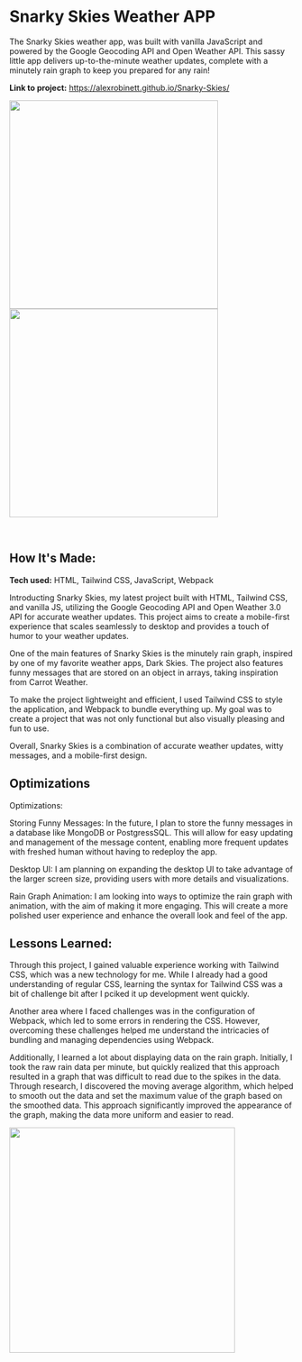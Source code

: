 # Snarky Skies Weather APP

The Snarky Skies weather app, was built with vanilla JavaScript and powered by the Google Geocoding API and Open Weather API. This sassy little app delivers up-to-the-minute weather updates, complete with a minutely rain graph to keep you prepared for any rain!

**Link to project:** https://alexrobinett.github.io/Snarky-Skies/


<img  align="left" src="https://user-images.githubusercontent.com/59510577/219566128-e37532ef-55b6-4d58-87ef-bad7380dea83.png" height="370">
<img  src="https://user-images.githubusercontent.com/59510577/219567945-3c3092e0-3c9b-42f0-9669-62e21fc80046.png" height="370">

&nbsp;
  



## How It's Made:

**Tech used:** HTML, Tailwind CSS, JavaScript, Webpack

Introducting  Snarky Skies, my latest project built with HTML, Tailwind CSS, and vanilla JS, utilizing the Google Geocoding API and Open Weather 3.0 API for accurate weather updates. This project aims to create a mobile-first experience that scales seamlessly to desktop and provides a touch of humor to your weather updates.

One of the main features of Snarky Skies is the minutely rain graph, inspired by one of my favorite weather apps, Dark Skies. The project also features funny messages that are stored on an object in arrays, taking inspiration from Carrot Weather.

To make the project lightweight and efficient, I used Tailwind CSS to style the application, and Webpack to bundle everything up. My goal was to create a project that was not only functional but also visually pleasing and fun to use.

Overall, Snarky Skies is a combination of accurate weather updates, witty messages, and a mobile-first design.

## Optimizations
Optimizations:

Storing Funny Messages: In the future, I plan to store the funny messages in a database like MongoDB or PostgressSQL. This will allow for easy updating and management of the message content, enabling more frequent updates with freshed human without having to redeploy the app.

Desktop UI: I am planning on expanding the desktop UI to take advantage of the larger screen size, providing users with more details and visualizations.

Rain Graph Animation: I am looking into ways to optimize the rain graph with animation, with the aim of making it more engaging. This will create a more polished user experience and enhance the overall look and feel of the app.

## Lessons Learned:

Through this project, I gained valuable experience working with Tailwind CSS, which was a new technology for me. While I already had a good understanding of regular CSS, learning the syntax for Tailwind CSS was a bit of challenge bit after I pciked it up development went quickly.

Another area where I faced challenges was in the configuration of Webpack, which led to some errors in rendering the CSS. However, overcoming these challenges helped me understand the intricacies of bundling and managing dependencies using Webpack.

Additionally, I learned a lot about displaying data on the rain graph. Initially, I took the raw rain data per minute, but quickly realized that this approach resulted in a graph that was difficult to read due to the spikes in the data. Through research, I discovered the moving average algorithm, which helped to smooth out the data and set the maximum value of the graph based on the smoothed data. This approach significantly improved the appearance of the graph, making the data more uniform and easier to read.

<img align="center"  src="https://user-images.githubusercontent.com/59510577/219567536-ca55c781-01a4-43d1-a9a6-af30602c719c.png" height="400">

